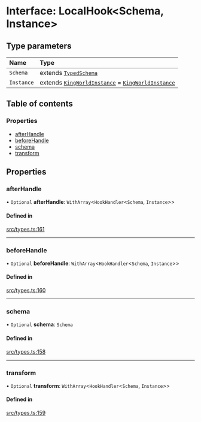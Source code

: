# Interface: LocalHook<Schema, Instance\>

## Type parameters

| Name | Type |
| :------ | :------ |
| `Schema` | extends [`TypedSchema`](TypedSchema.md) |
| `Instance` | extends [`KingWorldInstance`](KingWorldInstance.md) = [`KingWorldInstance`](KingWorldInstance.md) |

## Table of contents

### Properties

- [afterHandle](LocalHook.md#afterhandle)
- [beforeHandle](LocalHook.md#beforehandle)
- [schema](LocalHook.md#schema)
- [transform](LocalHook.md#transform)

## Properties

### afterHandle

• `Optional` **afterHandle**: `WithArray`<`HookHandler`<`Schema`, `Instance`\>\>

#### Defined in

[src/types.ts:161](https://github.com/gaurishhs/kingworld/blob/998f83a/src/types.ts#L161)

___

### beforeHandle

• `Optional` **beforeHandle**: `WithArray`<`HookHandler`<`Schema`, `Instance`\>\>

#### Defined in

[src/types.ts:160](https://github.com/gaurishhs/kingworld/blob/998f83a/src/types.ts#L160)

___

### schema

• `Optional` **schema**: `Schema`

#### Defined in

[src/types.ts:158](https://github.com/gaurishhs/kingworld/blob/998f83a/src/types.ts#L158)

___

### transform

• `Optional` **transform**: `WithArray`<`HookHandler`<`Schema`, `Instance`\>\>

#### Defined in

[src/types.ts:159](https://github.com/gaurishhs/kingworld/blob/998f83a/src/types.ts#L159)
